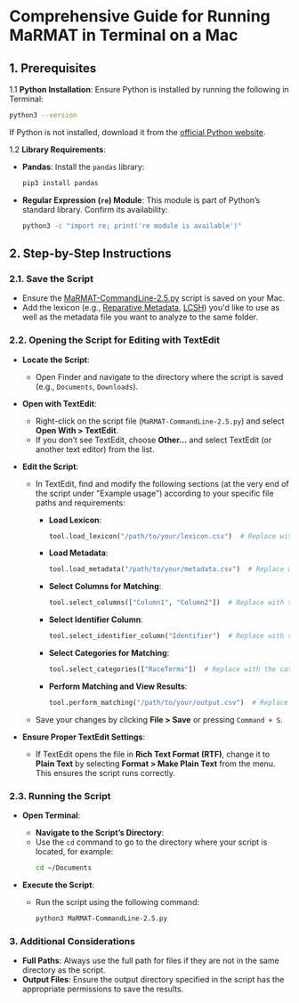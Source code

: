 # Comprehensive Guide for Running MaRMAT in Terminal on a Mac

## 1. Prerequisites

1.1 **Python Installation**: Ensure Python is installed by running the following in Terminal:
   ```bash
   python3 --version
   ```
   If Python is not installed, download it from the [official Python website](https://www.python.org/downloads/).

1.2 **Library Requirements**:
   - **Pandas**: Install the `pandas` library:
     ```bash
     pip3 install pandas
     ```
   - **Regular Expression (`re`) Module**: This module is part of Python’s standard library. Confirm its availability:
     ```bash
     python3 -c "import re; print('re module is available')"
     ```

## 2. Step-by-Step Instructions

### 2.1. **Save the Script**
   - Ensure the [MaRMAT-CommandLine-2.5.py](https://github.com/marriott-library/MaRMAT/blob/main/Code/MaRMAT-CommandLine-2.5.py) script is saved on your Mac.
   - Add the lexicon (e.g., [Reparative Metadata](https://github.com/marriott-library/MaRMAT/blob/main/Code/reparative-metadata-lexicon.csv), [LCSH](https://github.com/marriott-library/MaRMAT/blob/main/Code/LCSH-lexicon.csv)) you'd like to use as well as the metadata file you want to analyze to the same folder. 

### 2.2. **Opening the Script for Editing with TextEdit**

   - **Locate the Script**:
      - Open Finder and navigate to the directory where the script is saved (e.g., `Documents`, `Downloads`).

   - **Open with TextEdit**:
      - Right-click on the script file (`MaRMAT-CommandLine-2.5.py`) and select **Open With > TextEdit**.
      - If you don’t see TextEdit, choose **Other...** and select TextEdit (or another text editor) from the list.

   - **Edit the Script**:
      - In TextEdit, find and modify the following sections (at the very end of the script under "Example usage") according to your specific file paths and requirements:

        - **Load Lexicon**:
          ```python
          tool.load_lexicon("/path/to/your/lexicon.csv")  # Replace with the path to your lexicon CSV file.
          ```

        - **Load Metadata**:
          ```python
          tool.load_metadata("/path/to/your/metadata.csv")  # Replace with the path to your metadata CSV file.
          ```

        - **Select Columns for Matching**:
          ```python
          tool.select_columns(["Column1", "Column2"])  # Replace with the metadata column names you want to analyze.
          ```

        - **Select Identifier Column**:
          ```python
          tool.select_identifier_column("Identifier")  # Replace with the name of your identifier column (e.g., a record ID number).
          ```

        - **Select Categories for Matching**:
          ```python
          tool.select_categories(["RaceTerms"])  # Replace with the categories from the lexicon that you want to search for.
          ```

        - **Perform Matching and View Results**:
          ```python
          tool.perform_matching("/path/to/your/output.csv")  # Replace with the path to your output file.
          ```

      - Save your changes by clicking **File > Save** or pressing `Command + S`.

   - **Ensure Proper TextEdit Settings**:
      - If TextEdit opens the file in **Rich Text Format (RTF)**, change it to **Plain Text** by selecting **Format > Make Plain Text** from the menu. This ensures the script runs correctly.

### 2.3. **Running the Script**

   - **Open Terminal**:
     
      - **Navigate to the Script’s Directory**:
      - Use the `cd` command to go to the directory where your script is located, for example:
        ```bash
        cd ~/Documents
        ```
   
   - **Execute the Script**:
      - Run the script using the following command:
        ```bash
        python3 MaRMAT-CommandLine-2.5.py
        ```

### 3. Additional Considerations

- **Full Paths**: Always use the full path for files if they are not in the same directory as the script.
- **Output Files**: Ensure the output directory specified in the script has the appropriate permissions to save the results.
